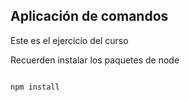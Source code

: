 ## Aplicación de comandos

Este es el ejercicio del curso

Recuerden instalar los paquetes de node

```

npm install
```